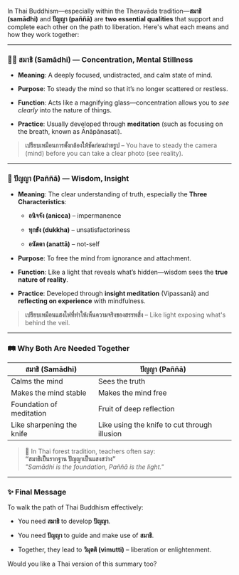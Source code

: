 In Thai Buddhism—especially within the Theravāda tradition—**สมาธิ (samādhi)** and **ปัญญา (paññā)** are **two essential qualities** that support and complete each other on the path to liberation. Here's what each means and how they work together:

---

### 🧘‍♂️ สมาธิ (Samādhi) — Concentration, Mental Stillness

- **Meaning**: A deeply focused, undistracted, and calm state of mind.
    
- **Purpose**: To steady the mind so that it’s no longer scattered or restless.
    
- **Function**: Acts like a magnifying glass—concentration allows you to _see clearly_ into the nature of things.
    
- **Practice**: Usually developed through **meditation** (such as focusing on the breath, known as Ānāpānasati).
    

> **เปรียบเหมือนการตั้งกล้องให้ชัดก่อนถ่ายรูป** – You have to steady the camera (mind) before you can take a clear photo (see reality).

---

### 🧠 ปัญญา (Paññā) — Wisdom, Insight

- **Meaning**: The clear understanding of truth, especially the **Three Characteristics**:
    
    - **อนิจจัง (anicca)** – impermanence
        
    - **ทุกขัง (dukkha)** – unsatisfactoriness
        
    - **อนัตตา (anattā)** – not-self
        
- **Purpose**: To free the mind from ignorance and attachment.
    
- **Function**: Like a light that reveals what’s hidden—wisdom sees the **true nature of reality**.
    
- **Practice**: Developed through **insight meditation** (Vipassanā) and **reflecting on experience** with mindfulness.
    

> **เปรียบเหมือนแสงไฟที่ทำให้เห็นความจริงของสรรพสิ่ง** – Like light exposing what's behind the veil.

---

### 🛤️ Why Both Are Needed Together

|**สมาธิ (Samādhi)**|**ปัญญา (Paññā)**|
|---|---|
|Calms the mind|Sees the truth|
|Makes the mind stable|Makes the mind free|
|Foundation of meditation|Fruit of deep reflection|
|Like sharpening the knife|Like using the knife to cut through illusion|

> 🪷 In Thai forest tradition, teachers often say:  
> **“สมาธิเป็นรากฐาน ปัญญาเป็นแสงสว่าง”**  
> _"Samādhi is the foundation, Paññā is the light."_

---

### ✨ Final Message

To walk the path of Thai Buddhism effectively:

- You need **สมาธิ** to develop **ปัญญา**.
    
- You need **ปัญญา** to guide and make use of **สมาธิ**.
    
- Together, they lead to **วิมุตติ (vimutti)** – liberation or enlightenment.
    

Would you like a Thai version of this summary too?